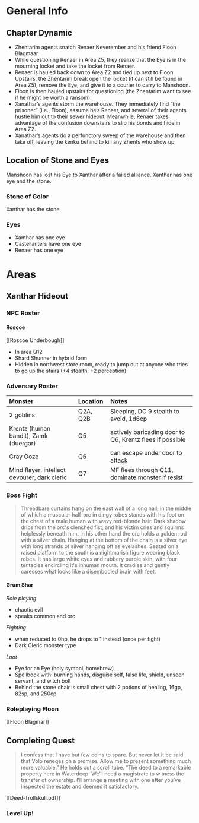 # General Info

## Chapter Dynamic

- Zhentarim agents snatch Renaer Neverember and his friend Floon Blagmaar.
- While questioning Renaer in Area Z5, they realize that the Eye is in the mourning locket and take the locket from Renaer.
- Renaer is hauled back down to Area Z2 and tied up next to Floon. Upstairs, the Zhentarim break open the locket (it can still be found in Area Z5), remove the Eye, and give it to a courier to carry to Manshoon.
- Floon is then hauled upstairs for questioning (the Zhentarim want to see if he might be worth a ransom).
- Xanathar’s agents storm the warehouse. They immediately find “the prisoner” (i.e., Floon), assume he’s Renaer, and several of their agents hustle him out to their sewer hideout. Meanwhile, Renaer takes advantage of the confusion downstairs to slip his bonds and hide in Area Z2.
- Xanathar’s agents do a perfunctory sweep of the warehouse and then take off, leaving the kenku behind to kill any Zhents who show up.



## Location of Stone and Eyes

Manshoon has lost his Eye to Xanthar after a failed alliance. Xanthar has one
eye and the stone.

### Stone of Golor

Xanthar has the stone

### Eyes

- Xanthar has one eye
- Castellanters have one eye
- Renaer has one eye

# Areas

## Xanthar Hideout

### NPC Roster
 
 #### Roscoe
 
 [[Roscoe Underbough]]
 
 - In area Q12
 - Shard Shunner in hybrid form
 - Hidden in northwest store room, ready to jump out at anyone who tries to go up the stairs (+4 stealth, +2 perception)

### Adversary Roster

| Monster | Location | Notes |
| :--- | :--- | :--- |
| 2 goblins | Q2A, Q2B | Sleeping, DC 9 stealth to avoid, 1d6cp |
| Krentz (human bandit), Zamk (duergar) | Q5 | actively baricading door to Q6, Krentz flees if possible |
| Gray Ooze | Q6 | can escape under door to attack |
| Mind flayer, intellect devourer, dark cleric | Q7 | MF flees through Q11, dominate monster if resist |


### Boss Fight

> Threadbare curtains hang on the east wall of a long hall, in the middle of which a muscular half-orc in dingy robes stands with his foot on the chest of a male human with wavy red-blonde hair. Dark shadow drips from the orc's clenched fist, and his victim cries and squirms helplessly beneath him. In his other hand the orc holds a golden rod with a silver chain. Hanging at the bottom of the chain is a silver eye with long strands of silver hanging off as eyelashes.
> Seated on a raised platform to the south is a nightmarish figure wearing black robes. It has large white eyes and rubbery purple skin, with four tentacles encircling it's inhuman mouth. It cradles and gently caresses what looks like a disembodied brain with feet.

 #### Grum Shar

*Role playing*

- chaotic evil
- speaks common and orc

*Fighting*

- when reduced to 0hp, he drops to 1 instead (once per fight)
- Dark Cleric monster type

*Loot*

- Eye for an Eye (holy symbol, homebrew)
- Spellbook with: burning hands, disguise self, false life, shield, unseen servant, and witch bolt
- Behind the stone chair is small chest with 2 potions of healing, 16gp, 82sp, and 250cp


### Roleplaying Floon

[[Floon Blagmar]]

## Completing Quest

>I confess that I have but few coins to spare. But never let it be said
>that Volo reneges on a promise. Allow me to present something much more
>valuable.” He holds out a scroll tube. “The deed to a remarkable
>property here in Waterdeep! We’ll need a magistrate to witness the
>transfer of ownership. I’ll arrange a meeting with one after you’ve
>inspected the estate and deemed it satisfactory.


[[Deed-Trollskull.pdf]]

### Level Up!
